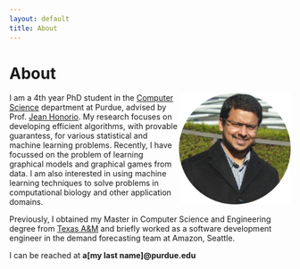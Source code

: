 ```yaml
---
layout: default
title: About
---
```


<div class="post">
	<h1 class="pageTitle">About</h1>
</div>

<img src="/assets/img/images/Asish.png" alt="Asish" style="width: 200px;float: right;"/>

I am a 4th year PhD student in the [Computer Science](https://www.cs.purdue.edu) department at Purdue,
advised by Prof. [Jean Honorio](https://www.cs.purdue.edu/homes/jhonorio/). My research focuses on developing
efficient algorithms, with provable guarantess, for various statistical and machine learning problems. Recently,
I have focussed on the problem of learning graphical models and graphical games from data. I am also interested in
using machine learning techniques to solve problems in computational biology and other application domains.

Previously, I obtained my Master in Computer Science and Engineering degree from [Texas A&M](https://www.tamu.edu)
and briefly worked as a software development engineer in the demand forecasting team at Amazon, Seattle.

I can be reached at **a[my last name]@purdue.edu**


